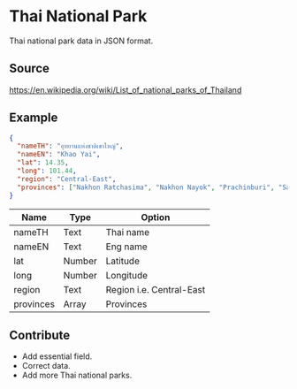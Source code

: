 # Thai National Park
Thai national park data in JSON format.

## Source
https://en.wikipedia.org/wiki/List_of_national_parks_of_Thailand

## Example
```json
{
  "nameTH": "อุทยานแห่งชาติเขาใหญ่",
  "nameEN": "Khao Yai",
  "lat": 14.35,
  "long": 101.44,
  "region": "Central-East",
  "provinces": ["Nakhon Ratchasima", "Nakhon Nayok", "Prachinburi", "Saraburi"]
}
```
| Name          |Type   | Option        |
| ------------- |-------|---------------|
| nameTH        |Text   | Thai name     |
| nameEN        |Text   | Eng name      |
| lat           |Number | Latitude      |
| long          |Number | Longitude     |
| region        |Text   | Region i.e. Central-East|
| provinces     |Array  | Provinces     |

## Contribute
- Add essential field.
- Correct data.
- Add more Thai national parks.
